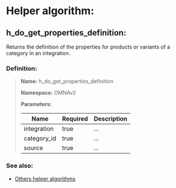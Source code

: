 # Helper algorithm:

## h_do_get_properties_definition:

Returns the definition of the properties for products or variants of a category in an integration.
    
### Definition:

> **Name:** h_do_get_properties_definition
> 
> **Namespace:** OMNAv2
>
> **Parameters:**
> 
> | Name | Required | Description |
> | --- | --- | --- |
> | integration | true | ... |
> | category_id | true | ... |
> | source | true | ... |

### See also:
* [Others helper algorithms](overview?id=h_do_get_properties_definition)